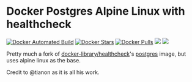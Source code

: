 # Docker Postgres Alpine Linux with healthcheck

[![Docker Automated Build](https://img.shields.io/docker/automated/robbyoconnor/postgres-alpine-healthcheck.svg)](https://hub.docker.com/r/robbyoconnor/postgres-alpine-healthcheck/)
[![Docker Stars](https://img.shields.io/docker/stars/robbyoconnor/postgres-alpine-healthcheck.svg)](https://hub.docker.com/r/robbyoconnor/postgres-alpine-healthcheck/)
[![Docker Pulls](https://img.shields.io/docker/pulls/robbyoconnor/postgres-alpine-healthcheck.svg)](https://hub.docker.com/r/robbyoconnor/postgres-alpine-healthcheck/)
[![](https://images.microbadger.com/badges/image/robbyoconnor/postgres-alpine-healthcheck.svg)](https://microbadger.com/images/robbyoconnor/postgres-alpine-healthcheck "Get your own image badge on microbadger.com")
[![](https://images.microbadger.com/badges/commit/robbyoconnor/postgres-alpine-healthcheck.svg)](https://microbadger.com/images/robbyoconnor/postgres-alpine-healthcheck "Get your own commit badge on microbadger.com")

Pretty much a fork of [docker-library/healthcheck](https://github.com/docker-library/healthcheck)'s [postgres](https://github.com/docker-library/healthcheck/tree/master/postgres) image, but uses alpine linux as the base.

Credit to @tianon as it is all his work.

